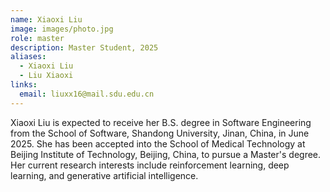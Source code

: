 ```yaml
---
name: Xiaoxi Liu
image: images/photo.jpg
role: master
description: Master Student, 2025
aliases:
  - Xiaoxi Liu
  - Liu Xiaoxi
links:
  email: liuxx16@mail.sdu.edu.cn
---
```


Xiaoxi Liu is expected to receive her B.S. degree in Software Engineering from the School of Software, Shandong University, Jinan, China, in June 2025. She has been accepted into the School of Medical Technology at Beijing Institute of Technology, Beijing, China, to pursue a Master's degree. Her current research interests include reinforcement learning, deep learning, and generative artificial intelligence.